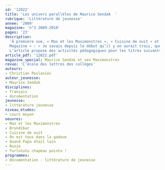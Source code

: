 ```yaml
---
id: '12022'
title: 'Les univers parallèles de Maurice Sendak  '
rubrique: 'Littérature de jeunesse'
annee: '2009'
magazine: 'n°3 2009-2010'
pages: '23'
description: 
  'À première vue, « Max et les Maximonstres », « Cuisine de nuit » et « Quand Papa était loin » n’ont pas grand-chose de commun : les formats diffèrent, les personnages (Max, Mickey et Ida) ne se ressemblent pas et vivent trois  histoires diverses ; en outre, presque vingt ans séparent le premier album du troisième. Néanmoins, c’est Maurice Sendak lui-même qui les apparie, déclarant en 2003 à Roger Sutton, rédacteur en chef du « Horn Book
  Magazine » : « Je savais depuis le début qu’il y en aurait trois, que c’était une trilogie. » Or, s’il est une caractéristique  commune aux trois albums, c’est la coprésence de deux univers parallèles dans chacun, mais selon trois approches différentes...
  L’article propose des activités pédagogiques pour les titres suivants : « Max et les Maximonstres », « Cuisine de nuit », « Quand Papa était loin », « On est tous dans la gadoue », « Rosie », « Turlututu chapeau pointu ! » et « Brundibar ».'
article_pdf: '12022.pdf'
magazine_special: Maurice Sendak et ses Maximonstres
revue: 'L’école des lettres des collèges'
auteurs:
- Christian Poslaniec
auteur_jeunesse:
- Maurice Sendak
disciplines:
- français
- documentation
jeunesse:
- littérature jeunesse
niveau_etudes:
- cours moyen
oeuvres:
- Max et les Maximonstres
- Brundibar
- Cuisine de nuit
- On est tous dans la gadoue
- Quand Papa était loin
- Rosie
- Turlututu chapeau pointu !
programmes:
- documentation - littérature de jeunesse
---
```

